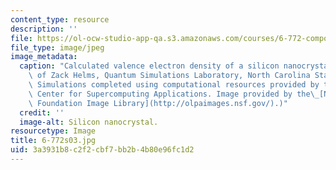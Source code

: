 ```yaml
---
content_type: resource
description: ''
file: https://ol-ocw-studio-app-qa.s3.amazonaws.com/courses/6-772-compound-semiconductor-devices-spring-2003/3a3931b8c2f2cbf7bb2b4b80e96fc1d2_6-772s03.jpg
file_type: image/jpeg
image_metadata:
  caption: "Calculated valence electron density of a silicon nanocrystal. (Image courtesy\
    \ of Zack Helms, Quantum Simulations Laboratory, North Carolina State University.\
    \ Simulations completed using computational resources provided by the National\
    \ Center for Supercomputing Applications. Image provided by the\_[National Science\
    \ Foundation Image Library](http://olpaimages.nsf.gov/).)"
  credit: ''
  image-alt: Silicon nanocrystal.
resourcetype: Image
title: 6-772s03.jpg
uid: 3a3931b8-c2f2-cbf7-bb2b-4b80e96fc1d2
---
```

